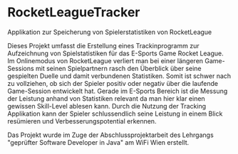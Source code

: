# RocketLeagueTracker
Applikation zur Speicherung von Spielerstatistiken von RocketLeague

Dieses Projekt umfasst die Erstellung eines Trackinprogramm zur Aufzeichnung von Spielstatistiken für das E-Sports Game Rocket League.
Im Onlinemodus von RocketLeague verliert man bei einer längeren Game-Sessions mit seinen Spielpartnern rasch den Überblick über seine gespielten Duelle und damit verbundenen Statistiken. Somit ist schwer nach zu vollziehen, ob sich der Spieler positiv oder negativ über die laufende Game-Session entwickelt hat. Gerade im E-Sports Bereich ist die Messung der Leistung anhand von Statistiken relevant da man hier klar einen gewissen Skill-Level ablesen kann. Durch die Nutzung der Tracking Applikation kann der Spieler schlussendlich seine Leistung in einem Blick resümieren und Verbesserungspotential erkennen.

Das Projekt wurde im Zuge der Abschlussprojektarbeit des Lehrgangs "geprüfter Software Developer in Java" am WiFi Wien erstellt.
